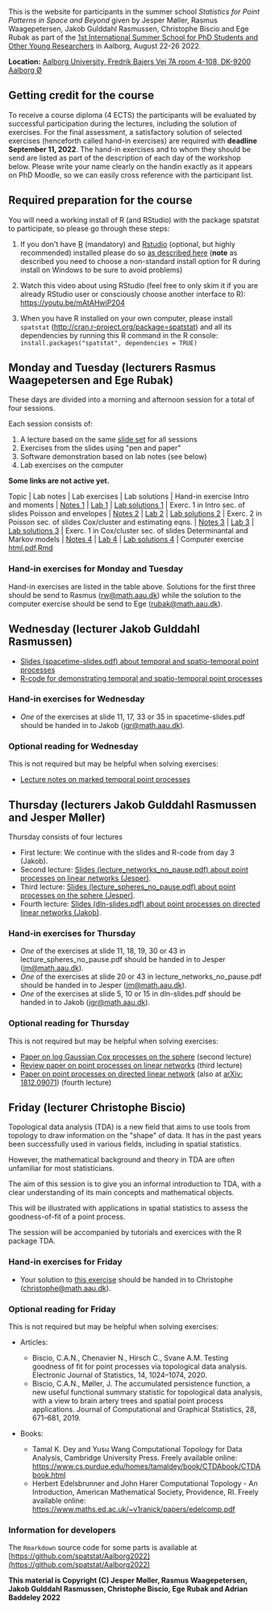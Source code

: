 This is the website for participants in the summer school
_Statistics for Point Patterns in Space and Beyond_ given by Jesper Møller, Rasmus Waagepetersen, Jakob Gulddahl Rasmussen, Christophe Biscio and Ege Rubak as part of the
[1st International Summer School for PhD Students and Other Young Researchers](https://www.phd.engineering.aau.dk/Summer+School+2022/) in Aalborg, August 22-26 2022.

**Location:** [Aalborg University, Fredrik Bajers Vej 7A room 4-108, DK-9200 Aalborg Ø](https://clients.mapsindoors.com/aau/57482221bc1f570e288b8ef0/details/137e8aba9b244cd89c0bfc65)

## Getting credit for the course

To receive a course diploma (4 ECTS) the participants will be evaluated by successful participation during the lectures, including the solution of exercises. 
For the final assessment, a satisfactory solution of selected exercises (henceforth called hand-in exercises) are required with **deadline September 11, 2022**. 
The hand-in exercises and to whom they should be send are listed as part of the description of each day of the workshop below.
Please write your name clearly on the handin exactly as it appears on PhD Moodle, so we can easily cross reference with the participant list.

## Required preparation for the course

You will need a working install of R (and RStudio) with the package spatstat to participate, so please go through these steps:

1. If you don't have [R](http://r-project.org) (mandatory) and [Rstudio](http://rstudio.com) (optional, but highly recommended) installed please do so [as described here](https://asta.math.aau.dk/software/R-installation)
(**note** as described you need to choose a non-standard install option for R during install on Windows to be sure to avoid problems)

2. Watch this video about using RStudio (feel free to only skim it if you are already RStudio user or consciously choose another interface to R):
https://youtu.be/mAtAHwiP204

3. When you have R installed on your own computer, please install `spatstat` (http://cran.r-project.org/package=spatstat) and all its dependencies by running this R command in the R console:
`install.packages("spatstat", dependencies = TRUE)`


## Monday and Tuesday (lecturers Rasmus Waagepetersen and Ege Rubak)

These days are divided into a morning and afternoon session for a total of four sessions.

Each session consists of:

1. A lecture based on the same [slide set](./notes/lecturesRW.pdf) for all sessions
2. Exercises from the slides using "pen and paper"
3. Software demonstration based on lab notes (see below)
4. Lab exercises on the computer

**Some links are not active yet.**

Topic | Lab notes | Lab exercises | Lab solutions | Hand-in exercise
Intro and moments | [Notes 1](./notes/notes01.html) | [Lab 1](./labs/lab01.html) | [Lab solutions 1](./solutions/solution01.html) | Exerc. 1 in Intro sec. of slides
Poisson and envelopes | [Notes 2](./notes/notes02.html) | [Lab 2](./labs/lab02.html) | [Lab solutions 2](./solutions/solution02.html) | Exerc. 2 in Poisson sec. of slides
Cox/cluster and estimating eqns. | [Notes 3](./notes/notes03.html) | [Lab 3](./labs/lab03.html) | [Lab solutions 3](./solutions/solution03.html) | Exerc. 1 in Cox/cluster sec. of slides
Determinantal and Markov models | [Notes 4](./notes/notes04.html) | [Lab 4](./labs/lab04.html) | [Lab solutions 4](./solutions/solution04.html) | Computer exercise [html](./notes/dpp_exercise.html),[pdf](./notes/dpp_exercise.pdf),[Rmd](./notes/dpp_exercise.Rmd)

### Hand-in exercises for Monday and Tuesday

Hand-in exercises are listed in the table above. 
Solutions for the first three should be send to Rasmus (rw@math.aau.dk) while the solution to the computer exercise should be send to Ege (rubak@math.aau.dk).

## Wednesday (lecturer Jakob Gulddahl Rasmussen)

- [Slides (spacetime-slides.pdf) about temporal and spatio-temporal point processes](./notes/spacetime-slides.pdf)
- [R-code for demonstrating temporal and spatio-temporal point processes](./notes/spacetime-Rcode.R)

### Hand-in exercises for Wednesday

- _One_ of the exercises at slide 11, 17, 33 or 35 in spacetime-slides.pdf should be handed in to Jakob (jgr@math.aau.dk).

### Optional reading for Wednesday

This is not required but may be helpful when solving exercises:

- [Lecture notes on marked temporal point processes](https://arxiv.org/pdf/1806.00221.pdf)

## Thursday (lecturers Jakob Gulddahl Rasmussen and Jesper Møller)

Thursday consists of four lectures

- First lecture: We continue with the slides and R-code from day 3 (Jakob).
- Second lecture: [Slides (lecture_networks_no_pause.pdf) about point processes on linear networks (Jesper)](https://people.math.aau.dk/~jm/courses/SummerSchool2022/lecture_networks_no_pause.pdf).
- Third lecture: [Slides (lecture_spheres_no_pause.pdf) about point processes on the sphere (Jesper)](https://people.math.aau.dk/~jm/courses/SummerSchool2022/lecture_spheres_no_pause.pdf).
- Fourth lecture: [Slides (dln-slides.pdf) about point processes on directed linear networks (Jakob)](./notes/dln-slides.pdf).

### Hand-in exercises for Thursday

- _One_ of the exercises at slide 11, 18, 19, 30 or 43 in lecture_spheres_no_pause.pdf should be handed in to Jesper (jm@math.aau.dk).
- _One_ of the exercises at slide 20 or 43 in lecture_networks_no_pause.pdf should be handed in to Jesper (jm@math.aau.dk).
- _One_ of the exercises at slide 5, 10 or 15 in dln-slides.pdf should be handed in to Jakob (jgr@math.aau.dk).

### Optional reading for Thursday

This is not required but may be helpful when solving exercises:

- [Paper on log Gaussian Cox processes on the sphere](https://arxiv.org/pdf/1803.03051) (second lecture)
- [Review paper on point processes on linear networks](https://people.math.aau.dk/~jm/courses/SummerSchool2022/sjs.pdf) (third lecture)
- [Paper on point processes on directed linear network](https://link.springer.com/content/pdf/10.1007/s11009-020-09777-y.pdf) (also at [arXiv: 1812.09071](https://arxiv.org/pdf/1812.09071)) (fourth lecture)

## Friday (lecturer Christophe Biscio)

Topological data analysis (TDA) is a new field that aims to use tools from topology to draw information on the "shape" of data. 
It has in the past years been successfully used in various fields, including in spatial statistics.

However, the mathematical background and theory in TDA are often unfamiliar for most statisticians.

The aim of this session is to give you an informal introduction to TDA, with a clear understanding of its main concepts and mathematical objects.

This will be illustrated with applications in spatial statistics to assess the goodness-of-fit of a point process.

The session will be accompanied by tutorials and exercices with the R package TDA.

### Hand-in exercises for Friday

- Your solution to [this exercise](./notes/TDAexercise.pdf) should be handed in to Christophe (christophe@math.aau.dk).

### Optional reading for Friday

This is not required but may be helpful when solving exercises:

- Articles: 
    + Biscio, C.A.N., Chenavier N., Hirsch C., Svane A.M. 
    Testing goodness of fit for point processes via topological data analysis. 
    Electronic Journal of Statistics, 14, 1024–1074, 2020.
    + Biscio, C.A.N., Møller, J. 
    The accumulated persistence function, a new useful functional summary statistic for topological data analysis, with a view to brain artery trees and spatial point process applications. 
    Journal of Computational and Graphical Statistics, 28, 671–681, 2019.

- Books: 
    + Tamal K. Dey and Yusu Wang
    Computational Topology for Data Analysis, Cambridge University Press. 
    Freely available online: <https://www.cs.purdue.edu/homes/tamaldey/book/CTDAbook/CTDAbook.html>
    + Herbert Edelsbrunner and John Harer
    Computational Topology - An Introduction, 
    American Mathematical Society, Providence, RI. 
    Freely available online: <https://www.maths.ed.ac.uk/~v1ranick/papers/edelcomp.pdf>


### Information for developers

The `Rmarkdown` source code for some parts is available at
[https://github.com/spatstat/Aalborg2022](https://github.com/spatstat/Aalborg2022)

**This material is Copyright (C) Jesper Møller, Rasmus Waagepetersen, Jakob Gulddahl Rasmussen, Christophe Biscio, Ege Rubak and Adrian Baddeley 2022**
